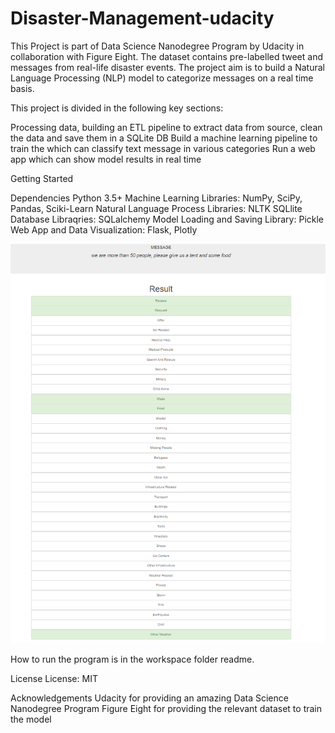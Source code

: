 # Disaster-Management-udacity

This Project is part of Data Science Nanodegree Program by Udacity in collaboration with Figure Eight. The dataset contains pre-labelled tweet and messages from real-life disaster events. The project aim is to build a Natural Language Processing (NLP) model to categorize messages on a real time basis.

This project is divided in the following key sections:

Processing data, building an ETL pipeline to extract data from source, clean the data and save them in a SQLite DB
Build a machine learning pipeline to train the which can classify text message in various categories
Run a web app which can show model results in real time

Getting Started

Dependencies
Python 3.5+
Machine Learning Libraries: NumPy, SciPy, Pandas, Sciki-Learn
Natural Language Process Libraries: NLTK
SQLlite Database Libraqries: SQLalchemy
Model Loading and Saving Library: Pickle
Web App and Data Visualization: Flask, Plotly

![Example](image_example.PNG)


How to run the program is in the workspace folder readme.

License
License: MIT


Acknowledgements
Udacity for providing an amazing Data Science Nanodegree Program
Figure Eight for providing the relevant dataset to train the model
